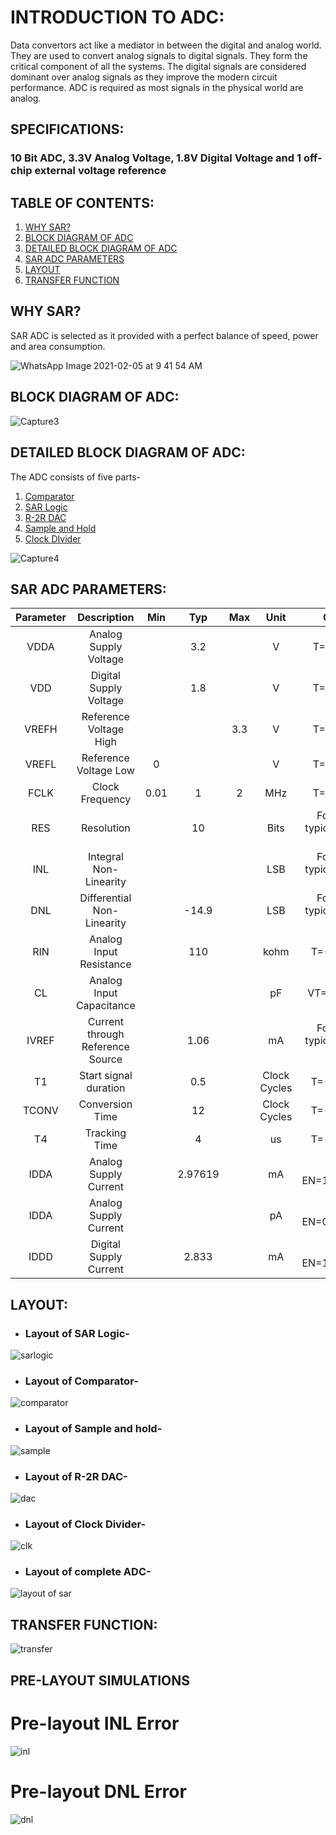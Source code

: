 # INTRODUCTION TO ADC:

Data convertors act like a mediator in between the digital and analog world. They are used to convert analog signals to digital signals. They form the critical component of all the systems. The digital signals are considered dominant over analog signals as they improve the modern circuit performance. ADC is required as most signals in the physical world are analog.

## SPECIFICATIONS: 
### 10 Bit ADC, 3.3V Analog Voltage, 1.8V Digital Voltage and 1 off-chip external voltage reference

## TABLE OF CONTENTS:
<!--ts-->

1. [WHY SAR?](#why-sar)
2. [BLOCK DIAGRAM OF ADC](#block-diagram-of-adc)
3. [DETAILED BLOCK DIAGRAM OF ADC](#detailed-block-diagram-of-adc)
4. [SAR ADC PARAMETERS](#sar-adc-parameters)
5. [LAYOUT](#layout)
6. [TRANSFER FUNCTION](#transfer-function)


## WHY SAR?

SAR ADC is selected as it provided with a perfect balance of speed, power and area consumption.

![WhatsApp Image 2021-02-05 at 9 41 54 AM](https://user-images.githubusercontent.com/77826778/108491401-ddcb1900-72c9-11eb-9ab0-5ffe619149d3.jpeg)

## BLOCK DIAGRAM OF ADC:

![Capture3](https://user-images.githubusercontent.com/77826778/108491563-1539c580-72ca-11eb-95b6-4b71cb6aba58.PNG)


## DETAILED BLOCK DIAGRAM OF ADC:

The ADC consists of five parts-
1.  [Comparator](https://github.com/mou3ananya/prelayoutWork)
2.  [SAR Logic](https://github.com/shalini161/SAR_Logic)
3.  [R-2R DAC](https://github.com/sherylcorina/R2R_DAC)
4.  [Sample and Hold](https://github.com/uday2012/sample_hold)
5.  [Clock DIvider](https://github.com/mou3ananya/prelayoutWork)

![Capture4](https://user-images.githubusercontent.com/77826778/108491680-38647500-72ca-11eb-870a-72871763f5e0.PNG)


## SAR ADC PARAMETERS:

| Parameter| Description| Min | Typ | Max | Unit | Condition |
| :---:  | :-: | :-: | :-: | :---:  | :-: | :-: |
|VDDA|Analog Supply Voltage||3.2||V|T=40C to 85C|
|VDD|Digital Supply Voltage||1.8||V|T=40C to 85C|
|VREFH|Reference Voltage High|||3.3|V|T=40C to 85C|
|VREFL|Reference Voltage Low|0|||V|T=40C to 85C|
|FCLK|Clock Frequency|0.01|1|2|MHz|T=40C to 85C|
|RES|Resolution||10||Bits|For all above typical conditions (T=27C)|
|INL|Integral Non-Linearity||||LSB|For all above typical conditions (T=27C)|
|DNL|Differential Non-Linearity||-14.9||LSB|For all above typical conditions (T=27C)|
|RIN|Analog Input Resistance||110||kohm|T=-40C - 85C|
|CL|Analog Input Capacitance||||pF|VT=-40C - 85C|
|IVREF|Current through Reference Source||1.06||mA|For all above typical conditions (T=27C)|
|T1|Start signal duration||0.5||Clock Cycles|T=-40C - 85C|
|TCONV|Conversion Time||12||Clock Cycles|T=-40C - 85C|
|T4|Tracking Time||4||us|T=-40C - 85C|
|IDDA|Analog Supply Current||2.97619||mA|T=27C, EN=1,FCLK=2MHz|
|IDDA|Analog Supply Current||||pA|T=27C, EN=0,FCLK=2MHz|
|IDDD|Digital Supply Current||2.833||mA|T=27C, EN=1,FCLK=2MHz|

## LAYOUT:

* ### Layout of SAR Logic-

![sarlogic](https://user-images.githubusercontent.com/79297655/108503550-939e6380-72da-11eb-9ad3-bb6b60ca8b25.PNG)

* ### Layout of Comparator-

![comparator](https://user-images.githubusercontent.com/79297655/108503621-b3ce2280-72da-11eb-8537-53a94bb97bb3.PNG)

* ### Layout of Sample and hold-

![sample](https://user-images.githubusercontent.com/79297655/108534602-56e56300-7300-11eb-8a16-1e5cb99f3b2e.PNG)

* ### Layout of R-2R DAC-

![dac](https://user-images.githubusercontent.com/79297655/108534740-7e3c3000-7300-11eb-8ef7-300fec5b67e9.PNG)

* ### Layout of Clock Divider-

![clk](https://user-images.githubusercontent.com/79297655/108534879-a75cc080-7300-11eb-9f62-d7b870557cd9.PNG)

* ### Layout of complete ADC-

![layout of sar](https://user-images.githubusercontent.com/79297655/108504744-63f05b00-72dc-11eb-9d29-43123b8f416f.PNG)


## TRANSFER FUNCTION: 

![transfer](https://user-images.githubusercontent.com/79297655/108503697-d3654b00-72da-11eb-837f-946879784247.PNG)

## PRE-LAYOUT SIMULATIONS

# Pre-layout INL Error

![inl](https://user-images.githubusercontent.com/79297655/108534327-0968f600-7300-11eb-943e-462a795bb484.PNG)

# Pre-layout DNL Error

![dnl](https://user-images.githubusercontent.com/79297655/108534430-24d40100-7300-11eb-9b2f-394186fdb581.PNG)


